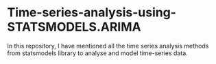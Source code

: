 # Time-series-analysis-using-STATSMODELS.ARIMA
In this repository, I have mentioned all the time series analysis methods from statsmodels library to analyse and model time-series data.
